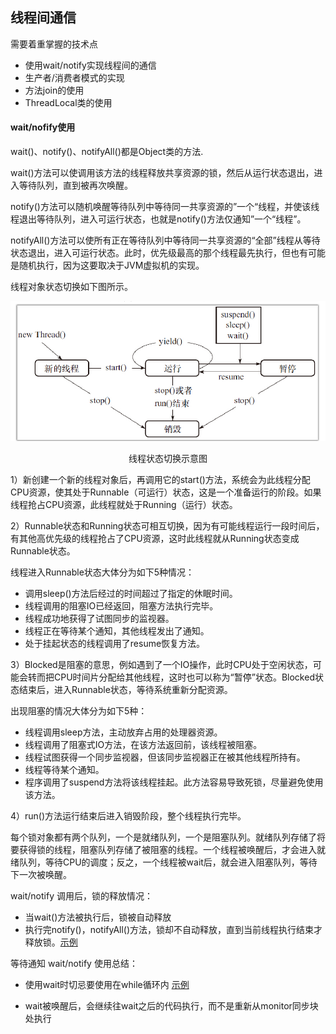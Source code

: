## 线程间通信

需要着重掌握的技术点

- 使用wait/notify实现线程间的通信
- 生产者/消费者模式的实现
- 方法join的使用
- ThreadLocal类的使用



#### wait/nofify使用

wait()、notify()、notifyAll()都是Object类的方法.

wait()方法可以使调用该方法的线程释放共享资源的锁，然后从运行状态退出，进入等待队列，直到被再次唤醒。

notify()方法可以随机唤醒等待队列中等待同一共享资源的”一个“线程，并使该线程退出等待队列，进入可运行状态，也就是notify()方法仅通知”一个“线程”。

notifyAll()方法可以使所有正在等待队列中等待同一共享资源的“全部”线程从等待状态退出，进入可运行状态。此时，优先级最高的那个线程最先执行，但也有可能是随机执行，因为这要取决于JVM虚拟机的实现。

线程对象状态切换如下图所示。

![线程对象状态切换图](imgs\1.jpg)

<center>线程状态切换示意图</center>

1）新创建一个新的线程对象后，再调用它的start()方法，系统会为此线程分配CPU资源，使其处于Runnable（可运行）状态，这是一个准备运行的阶段。如果线程抢占CPU资源，此线程就处于Running（运行）状态。

2）Runnable状态和Running状态可相互切换，因为有可能线程运行一段时间后，有其他高优先级的线程抢占了CPU资源，这时此线程就从Running状态变成Runnable状态。

线程进入Runnable状态大体分为如下5种情况：

- 调用sleep()方法后经过的时间超过了指定的休眠时间。
- 线程调用的阻塞IO已经返回，阻塞方法执行完毕。
- 线程成功地获得了试图同步的监视器。
- 线程正在等待某个通知，其他线程发出了通知。
- 处于挂起状态的线程调用了resume恢复方法。

3）Blocked是阻塞的意思，例如遇到了一个IO操作，此时CPU处于空闲状态，可能会转而把CPU时间片分配给其他线程，这时也可以称为“暂停”状态。Blocked状态结束后，进入Runnable状态，等待系统重新分配资源。

出现阻塞的情况大体分为如下5种：

- 线程调用sleep方法，主动放弃占用的处理器资源。
- 线程调用了阻塞式IO方法，在该方法返回前，该线程被阻塞。
- 线程试图获得一个同步监视器，但该同步监视器正在被其他线程所持有。
- 线程等待某个通知。
- 程序调用了suspend方法将该线程挂起。此方法容易导致死锁，尽量避免使用该方法。

4）run()方法运行结束后进入销毁阶段，整个线程执行完毕。

每个锁对象都有两个队列，一个是就绪队列，一个是阻塞队列。就绪队列存储了将要获得锁的线程，阻塞队列存储了被阻塞的线程。一个线程被唤醒后，才会进入就绪队列，等待CPU的调度；反之，一个线程被wait后，就会进入阻塞队列，等待下一次被唤醒。



wait/notify 调用后，锁的释放情况：

- 当wait()方法被执行后，锁被自动释放
- 执行完notify()，notifyAll()方法，锁却不自动释放，直到当前线程执行结束才释放锁。[示例](waitNotify/Test.java)

等待通知 wait/notify 使用总结：

- 使用wait时切忌要使用在while循环内 [示例](condition/Run.java)

- wait被唤醒后，会继续往wait之后的代码执行，而不是重新从monitor同步块处执行

